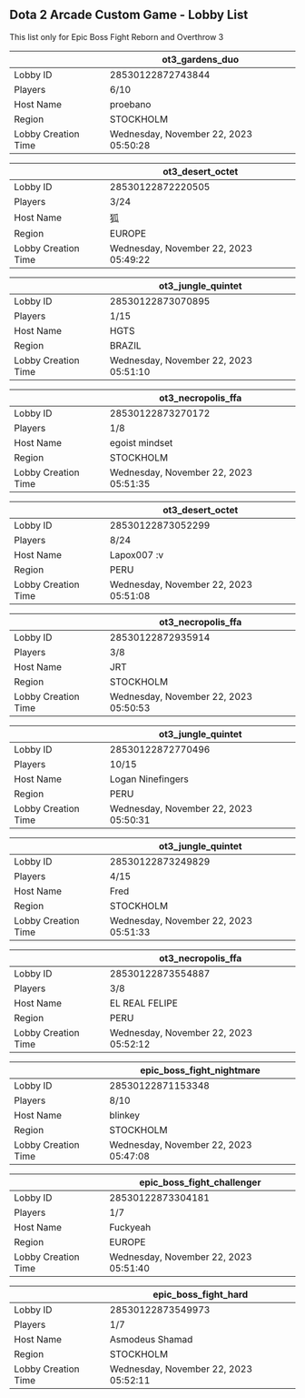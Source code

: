 ## Dota 2 Arcade Custom Game - Lobby List

This list only for Epic Boss Fight Reborn and Overthrow 3

|  | ot3_gardens_duo |
| ------ | ------ |
| Lobby ID | 28530122872743844 |
| Players | 6/10 |
| Host Name | proebano |
| Region | STOCKHOLM |
| Lobby Creation Time | Wednesday, November 22, 2023 05:50:28 |


|  | ot3_desert_octet |
| ------ | ------ |
| Lobby ID | 28530122872220505 |
| Players | 3/24 |
| Host Name | 狐 |
| Region | EUROPE |
| Lobby Creation Time | Wednesday, November 22, 2023 05:49:22 |


|  | ot3_jungle_quintet |
| ------ | ------ |
| Lobby ID | 28530122873070895 |
| Players | 1/15 |
| Host Name | HGTS |
| Region | BRAZIL |
| Lobby Creation Time | Wednesday, November 22, 2023 05:51:10 |


|  | ot3_necropolis_ffa |
| ------ | ------ |
| Lobby ID | 28530122873270172 |
| Players | 1/8 |
| Host Name | egoist mindset |
| Region | STOCKHOLM |
| Lobby Creation Time | Wednesday, November 22, 2023 05:51:35 |


|  | ot3_desert_octet |
| ------ | ------ |
| Lobby ID | 28530122873052299 |
| Players | 8/24 |
| Host Name | Lapox007 :v |
| Region | PERU |
| Lobby Creation Time | Wednesday, November 22, 2023 05:51:08 |


|  | ot3_necropolis_ffa |
| ------ | ------ |
| Lobby ID | 28530122872935914 |
| Players | 3/8 |
| Host Name | JRT |
| Region | STOCKHOLM |
| Lobby Creation Time | Wednesday, November 22, 2023 05:50:53 |


|  | ot3_jungle_quintet |
| ------ | ------ |
| Lobby ID | 28530122872770496 |
| Players | 10/15 |
| Host Name | Logan Ninefingers |
| Region | PERU |
| Lobby Creation Time | Wednesday, November 22, 2023 05:50:31 |


|  | ot3_jungle_quintet |
| ------ | ------ |
| Lobby ID | 28530122873249829 |
| Players | 4/15 |
| Host Name | Fred |
| Region | STOCKHOLM |
| Lobby Creation Time | Wednesday, November 22, 2023 05:51:33 |


|  | ot3_necropolis_ffa |
| ------ | ------ |
| Lobby ID | 28530122873554887 |
| Players | 3/8 |
| Host Name | EL REAL  FELIPE |
| Region | PERU |
| Lobby Creation Time | Wednesday, November 22, 2023 05:52:12 |


|  | epic_boss_fight_nightmare |
| ------ | ------ |
| Lobby ID | 28530122871153348 |
| Players | 8/10 |
| Host Name | blinkey |
| Region | STOCKHOLM |
| Lobby Creation Time | Wednesday, November 22, 2023 05:47:08 |


|  | epic_boss_fight_challenger |
| ------ | ------ |
| Lobby ID | 28530122873304181 |
| Players | 1/7 |
| Host Name | Fuckyeah |
| Region | EUROPE |
| Lobby Creation Time | Wednesday, November 22, 2023 05:51:40 |


|  | epic_boss_fight_hard |
| ------ | ------ |
| Lobby ID | 28530122873549973 |
| Players | 1/7 |
| Host Name | Asmodeus Shamad |
| Region | STOCKHOLM |
| Lobby Creation Time | Wednesday, November 22, 2023 05:52:11 |


